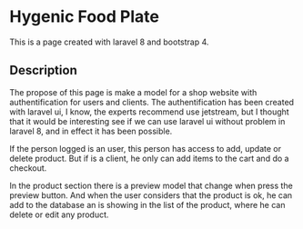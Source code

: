 # Hygenic Food Plate

This is a page created with laravel 8 and bootstrap 4.

## Description

The propose of this page is make a model for a shop website with authentification for users and clients. The authentification has been created with laravel ui, I know, the experts recommend use jetstream, but I thought that it would be interesting see if we can use laravel ui without problem in laravel 8, and in effect it has been possible.

If the person logged is an user, this person has access to add, update or delete product. But if is a client, he only can add items to the cart and do a checkout.

In the product section there is a preview model that change when press the preview button. And when the user considers that the product is ok, he can add to the database an is showing in the list of the product, where he can delete or edit any product.
